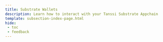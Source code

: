 ```yaml
---
title: Substrate Wallets
description: Learn how to interact with your Tanssi Substrate Appchain through the Substrate API, including configuring wallets, adding RPC Urls, and sending funds.
template: subsection-index-page.html
hide: 
 - toc
 - feedback
---
```

